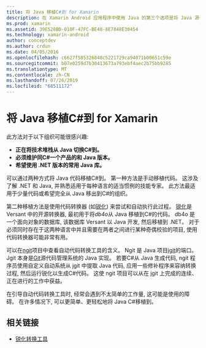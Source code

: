 ```yaml
---
title: 将 Java 移植C#到 for Xamarin
description: 在 Xamarin Android 应用程序中使用 Java 的第三个选项是将 Java 源代码移植到C#。
ms.prod: xamarin
ms.assetid: 39E528BD-010F-47FC-BE48-8E7848E30454
ms.technology: xamarin-android
author: conceptdev
ms.author: crdun
ms.date: 04/05/2016
ms.openlocfilehash: c6627f585326848c5221729ca94071b00651c59e
ms.sourcegitcommit: b07e0259d7b30413673a793ebf4aec2b75bb9285
ms.translationtype: MT
ms.contentlocale: zh-CN
ms.lasthandoff: 07/26/2019
ms.locfileid: "68511172"
---
```

# <a name="porting-java-to-c-for-xamarinandroid"></a>将 Java 移植C#到 for Xamarin

此方法对于以下组织可能很感兴趣:

- **正在将技术堆栈从 Java 切换C#到。**
- **必须维护同C#一个产品的和 Java 版本。**
- **希望使用 .NET 版本的常用 Java 库。**

可以通过两种方式将 Java 代码移植C#到。 第一种方法是手动移植代码。 这涉及了解 .NET 和 Java, 并熟悉适用于每种语言的适当惯例的技能专家。 此方法最适用于少量代码或希望完全从 Java 移出到C#的组织。

第二种移植方法是使用代码转换器 (如[锐化](https://github.com/mono/sharpen)) 来尝试和自动执行此过程。 [锐化](https://github.com/mono/sharpen)是 Versant 中的开源转换器, 最初用于将*db4o*从 Java 移植到C#的代码。 db4o 是一个面向对象的数据库, 该数据库 Versant 以 Java 开发, 然后移植到 .NET。 对于必须同时存在于这两种语言中并且需要在两者之间进行某种奇偶校验的项目, 使用代码转换器可能非常有用。

可以在[ngit](https://github.com/mono/ngit)项目中查看自动代码转换工具的含义。
Ngit 是 Java 项目[jgit](http://eclipse.org/)的端口。
Jgit 本身是[Git](http://git-scm.com/)源代码管理系统的 Java 实现。 若要C#从 Java 生成代码, ngit 程序员使用自定义自动系统从 jgit 中提取 Java 代码, 应用一些修补程序来容纳转换过程, 然后运行锐化以生成C#代码。 这使 ngit 项目可以从在 jgit 上完成的连续、正在进行的工作中获益。

在引导自动代码转换工具时, 经常会遇到不太简单的工作量, 这可能是使用的障碍。 在许多情况下, 可以更简单、更轻松地将 Java C#移植到。

## <a name="related-links"></a>相关链接

- [锐化转换工具](https://github.com/mono/sharpen)
